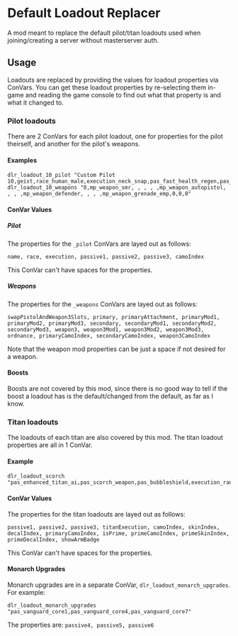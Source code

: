 # Default Loadout Replacer
A mod meant to replace the default pilot/titan loadouts used when joining/creating a server without masterserver auth.

## Usage
Loadouts are replaced by providing the values for loadout properties via ConVars. You can get these loadout properties by re-selecting them in-game and reading the game console to find out what that property is and what it changed to.

### Pilot loadouts
There are 2 ConVars for each pilot loadout, one for properties for the pilot theirself, and another for the pilot's weapons.

#### Examples
```
dlr_loadout_10_pilot "Custom Pilot 10,geist,race_human_male,execution_neck_snap,pas_fast_health_regen,pas_wallhang,0,0,0"
dlr_loadout_10_weapons "0,mp_weapon_smr, , , , ,mp_weapon_autopistol, , , ,mp_weapon_defender, , , ,mp_weapon_grenade_emp,0,0,0"
```

#### ConVar Values

##### Pilot
The properties for the `_pilot` ConVars are layed out as follows:

`name, race, execution, passive1, passive2, passive3, camoIndex`

This ConVar can't have spaces for the properties.


##### Weapons
The properties for the `_weapons` ConVars are layed out as follows:

`swapPistolAndWeapon3Slots, primary, primaryAttachment, primaryMod1, primaryMod2, primaryMod3, secondary, secondaryMod1, secondaryMod2, secondaryMod3, weapon3, weapon3Mod1, weapon3Mod2, weapon3Mod3, ordnance, primaryCamoIndex, secondaryCamoIndex, weapon3CamoIndex`

Note that the weapon mod properties can be just a space if not desired for a weapon.

#### Boosts
Boosts are not covered by this mod, since there is no good way to tell if the boost a loadout has is the default/changed from the default, as far as I know.

### Titan loadouts
The loadouts of each titan are also covered by this mod. The titan loadout properties are all in 1 ConVar.

#### Example
```
dlr_loadout_scorch "pas_enhanced_titan_ai,pas_scorch_weapon,pas_bubbleshield,execution_random_1,0,0,0,0,0,0,0,0,0,0"
```

#### ConVar Values
The properties for the titan loadouts are layed out as follows:

`passive1, passive2, passive3, titanExecution, camoIndex, skinIndex, decalIndex, primaryCamoIndex, isPrime, primeCamoIndex, primeSkinIndex, primeDecalIndex, showArmBadge`

This ConVar can't have spaces for the properties.

#### Monarch Upgrades
Monarch upgrades are in a separate ConVar, `dlr_loadout_monarch_upgrades`. For example:

`dlr_loadout_monarch_upgrades "pas_vanguard_core1,pas_vanguard_core4,pas_vanguard_core7"`

The properties are: `passive4, passive5, passive6`
